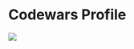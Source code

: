 # Codewars Profile

  <a href="https://www.codewars.com/users/The_KEKO">
    <img src="https://www.codewars.com/users/The_KEKO/badges/large"/>
